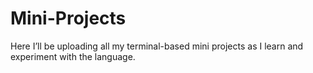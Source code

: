 # Mini-Projects
Here I’ll be uploading all my terminal-based mini projects as I learn and experiment with the language.
